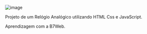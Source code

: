 ![image](https://github.com/user-attachments/assets/feef8994-281d-4815-bd7e-eff35c892abf)

Projeto de um Relógio Analógico utilizando HTML Css e JavaScript.

Aprendizagem com a B7Web.
